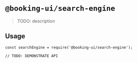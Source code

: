 # `@booking-ui/search-engine`

> TODO: description

## Usage

```
const searchEngine = require('@booking-ui/search-engine');

// TODO: DEMONSTRATE API
```
